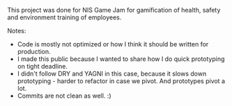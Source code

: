 This project was done for NIS Game Jam for gamification of health, safety and environment training of employees.

Notes:
- Code is mostly not optimized or how I think it should be written for production.
- I made this public because I wanted to share how I do quick prototyping on tight deadline.
- I didn't follow DRY and YAGNI in this case, because it slows down prototyping - harder to refactor in case we pivot. And prototypes pivot a lot.
- Commits are not clean as well. :)
